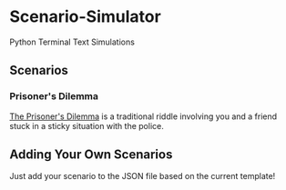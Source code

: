 # Scenario-Simulator
Python Terminal Text Simulations

## Scenarios
### Prisoner's Dilemma
[The Prisoner's Dilemma](https://en.wikipedia.org/wiki/Prisoner%27s_dilemma) is a traditional riddle involving you and a friend stuck in a sticky situation with the police.

## Adding Your Own Scenarios
Just add your scenario to the JSON file based on the current template!
